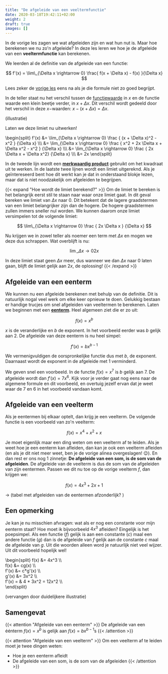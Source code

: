```yaml
---
title: "De afgeleide van een veeltermfunctie"
date: 2020-03-18T19:42:11+02:00
weight: 2
draft: true
images: []
---
```


In de vorige les zagen we wat afgeleiden zijn en wat hun nut is. Maar hoe
berekenen we nu zo'n afgeleide? In deze les leren we hoe je de afgeleide van
een **veeltermfunctie** kan berekenen.

We leerden al de definitie van de afgeleide van een functie:

$$ f'(x) = \lim\_{\Delta x \rightarrow 0} \frac{ f(x + \Delta x) - f(x) }{\Delta x} $$

Lees zeker de [vorige les](../intro) eens na als je die formule niet zo goed begrijpt.

In de teller staat nu het verschil tussen de
[functiewaarde](../../functies/intro) in $x$ en de
functie waarde een klein beetje verder, in $x + \Delta x$. Dit verschil wordt
gedeeld door het verschil in deze $x-$waarden: $x - (x + \Delta x) = \Delta x$. 

(illustratie)

Laten we deze limiet nu uitwerken!

\begin{split}
f'(x) &=  \lim\_{\Delta x \rightarrow 0} \frac { (x + \Delta x)^2 - x^2 } {\Delta x} \\\\\ 
      &=  \lim\_{\Delta x \rightarrow 0} \frac { x^2 + 2x \Delta x + \Delta x^2 - x^2 } {\Delta x} \\\\\ 
      &=  \lim\_{\Delta x \rightarrow 0} \frac { 2x \Delta x  + \Delta x^2} {\Delta x} \\\\\ 
      &=  2x
\end{split}

In de tweede lijn wordt een **[merkwaardig product](../../veeltermen/merkwaardige_producten)** gebruikt om het kwadraat uit te werken. In de laatste twee lijnen wordt een limiet uitgereknd. Als je geïntereseerd bent hoe dit werkt kan je dat in onderstaand blokje lezen, maar dat is niet noodzakelijk om afgeleiden te begrijpen.

{{< expand "Hoe wordt de limiet berekend?" >}}
Om de limiet te bereken is het belangrijk eerst stil te staan naar waar onze limiet gaat. In dit geval bereken we limiet van $\Delta x$ naar $0$. Dit betekent dat de lagere graadstermen van een limiet belangrijker zijn dan de hogere. De hogere graadstermen zullen immers sneller nul worden. We kunnen daarom onze limiet versimpelen tot de volgende limiet:

$$ \lim\_{\Delta x \rightarrow 0} \frac { 2x \Delta x } {\Delta x} $$

Nu krijgen we in zowel teller als noemer een term met $\Delta x$ en mogen we deze dus schrappen. Wat overblijft is nu:

$$ \lim\_{\Delta x \rightarrow 0} 2x $$

In deze limiet staat geen $\Delta x$ meer, dus wanneer we dan $\Delta x$ naar $0$ laten gaan, blijft de limiet gelijk aan $2x$, de oplossing!
{{< /expand >}}

## Afgeleide van een eenterm

We kunnen nu een afgeleide berekenen met behulp van de definitie. Dit is natuurlijk nogal veel werk om elke keer opnieuw te doen. Gelukkig bestaan er handige trucjes om snel afgeleiden van veeltermen te berekenen. Laten we beginnen met een **[eenterm](../../veeltermen/eenterm/)**. Heel algemeen ziet die er zo uit:

$$ f(x) = x^b $$

$x$ is de veranderlijke en $b$ de exponent. In het voorbeeld eerder was $b$ gelijk aan $2$. De afgeleide van deze eenterm is nu heel simpel:

$$ f'(x) = bx^{b-1} $$ 

We vermenigvuldigen de oorspronkelijke functie dus met $b$, de exponent. Daarnaast wordt de exponent in de afgeleide met $1$ verminderd. 

We geven snel een voorbeeld. In de functie $f(x) = x^7$ is $b$ gelijk aan  $7$. De afgeleide wordt dan $f'(x) = 7x^6$. Kijk voor je verder gaat nog eens naar de algemene formule en dit voorbeeld, en overtuig jezelf ervan dat je weet waar de $7$ en $6$ in het voorbeeld vandaan komt.

## Afgeleide van een veelterm

Als je eentermen bij elkaar optelt, dan krijg je een veelterm. De volgende functie is een voorbeeld van zo'n veelterm:

$$ f(x) = x^4 + x^2 + x $$

Je moet eigenlijk maar een ding weten om een veelterm af te leiden. Als je weet hoe je een eenterm kan afleiden, dan kan je ook een veelterm afleiden (en als je dit niet meer weet, ben je de vorige alinea overgeslagen! :wink:). En dan rest er ons nog 1 zinnetje: **De afgeleide van een som, is de som van de afgeleiden**. De afgeleide van de veelterm is dus de som van de afgeleiden van zijn eentermen. Passen we dit nu toe op de vorige veelterm $f$, dan krijgen we:

$$ f(x) = 4x^3 + 2x + 1 $$

-> (tabel met afgeleiden van de eentermen afzonderlijk? )

## Een opmerking

Je kan je nu misschien afvragen: wat als er nog een constante voor mijn eenterm staat? Hoe moet ik bijvoorbeeld $4x^3$ afleiden? Eingelijk is het poepsimpel. Als een functie ($f$) gelijk is aan een constante ($c$) maal een andere functie ($g$) dan is de afgeleide van $f$ gelijk aan de constante $c$ maal de afgeleide van $g$. Uit die woorden alleen word je natuurlijk niet veel wijzer. Uit dit voorbeeld hopelijk wel!

\begin{split}
 f(x) &= 4x^3 \\\\\
 f(x) &= cg(x) \\\\\
 f'(x) &= c*g'(x) \\\\\
 g'(x) &= 3x^2  \\\\\
f'(x) = & 4 * 3x^2 = 12x^2 \\\\\
\end{split}

(vervangen door duidelijkere illustratie)


## Samengevat
{{< attention "Afgeleide van een eenterm" >}}
De afgeleide van een éénterm $f(x) = x^b$ is gelijk aan $f(x) = bx^{b-1}$s
{{< /attention >}}

{{< attention "Afgeleide van een veelterm" >}}
Om een veelterm af te leiden moet je twee dingen weten:
* Hoe je een eenterm afleidt
* De afgeleide van een som, is de som van de afgeleiden
{{< /attention >}}
